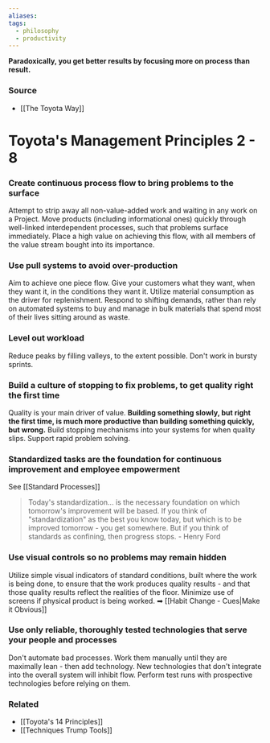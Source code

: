 ```yaml
---
aliases: 
tags:
  - philosophy
  - productivity
---
```

**Paradoxically, you get better results by focusing more on process than result.**

### Source
- [[The Toyota Way]]

# Toyota's Management Principles 2 - 8

### Create continuous process flow to bring problems to the surface

Attempt to strip away all non-value-added work and waiting in any work on a Project. Move products (including informational ones) quickly through well-linked interdependent processes, such that problems surface immediately. Place a high value on achieving this flow, with all members of the value stream bought into its importance.

### Use pull systems to avoid over-production

Aim to achieve one piece flow. Give your customers what they want, when they want it, in the conditions they want it. Utilize material consumption as the driver for replenishment. Respond to shifting demands, rather than rely on automated systems to buy and manage in bulk materials that spend most of their lives sitting around as waste.

### Level out workload

Reduce peaks by filling valleys, to the extent possible. Don't work in bursty sprints.

### Build a culture of stopping to fix problems, to get quality right the first time

Quality is your main driver of value. **Building something slowly, but right the first time, is much more productive than building something quickly, but wrong.** Build stopping mechanisms into your systems for when quality slips. Support rapid problem solving. 

### Standardized tasks are the foundation for continuous improvement and employee empowerment

See [[Standard Processes]] 

> Today's standardization... is the necessary foundation on which tomorrow's improvement will be based. If you think of "standardization" as the best you know today, but which is to be improved tomorrow - you get somewhere. But if you think of standards as confining, then progress stops. - Henry Ford
> 

### Use visual controls so no problems may remain hidden

Utilize simple visual indicators of standard conditions, built where the work is being done, to ensure that the work produces quality results - and that those quality results reflect the realities of the floor. Minimize use of screens if physical product is being worked. ➡ [[Habit Change - Cues|Make it Obvious]]

### Use only reliable, thoroughly tested technologies that serve your people and processes

Don't automate bad processes. Work them manually until they are maximally lean - then add technology. New technologies that don't integrate into the overall system will inhibit flow. Perform test runs with prospective technologies before relying on them. 

### Related
- [[Toyota's 14 Principles]]
- [[Techniques Trump Tools]]
